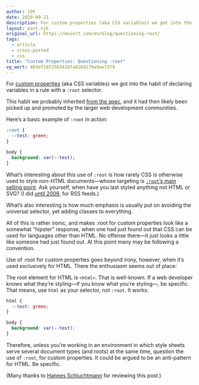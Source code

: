 ```yaml
---
author: j9t
date: 2020-09-21
description: For custom properties (aka CSS variables) we got into the habit of declaring variables in a rule with a `:root` selector. Yet unless you’re working in an environment in which style sheets serve several document types (and roots), question this use of `:root`.
layout: post.njk
original_url: https://meiert.com/en/blog/questioning-root/
tags:
  - article
  - cross-posted
  - css
title: "Custom Properties: Questioning :root"
vg_wort: 483ef18f2583416fa8164179a9ae7379
---
```

For [custom properties](https://www.w3.org/TR/css-variables-1/) (aka CSS variables) we got into the habit of declaring variables in a rule with a `:root` selector.

This habit we probably inherited [from the spec](https://www.w3.org/TR/css-variables-1/#defining-variables), and it had then likely been picked up and promoted by the larger web development communities.

Here’s a basic example of `:root` in action:

```css
:root {
  --test: green;
}

body {
  background: var(--test);
}
```

What’s interesting about this use of `:root` is how rarely CSS is otherwise used to style non-HTML documents—whose targeting is [`:root`’s main selling point](https://www.w3.org/TR/selectors-3/#root-pseudo). Ask yourself, when have you last styled anything not HTML or SVG? (I did [until 2009](https://meiert.com/en/blog/optimization-measures-7/), for RSS feeds.)

What’s also interesting is how much emphasis is usually put on avoiding the universal selector, yet adding classes to everything.

All of this is rather ironic, and makes :root for custom properties look like a somewhat “hipster” response, when one had just found out that CSS can be used for languages other than HTML. No offense there—it just looks a little like someone had just found out. At this point many may be following a convention.

Use of :root for custom properties goes beyond irony, however, when it’s used exclusively for HTML. There the enthusiasm seems out of place:

The root element for HTML is `<html>`. That is well-known. If a web developer knows what they’re styling—if you know what you’re styling—, be specific. That means, use `html` as your selector, not `:root`. It works:

```css
html {
  --test: green;
}

body {
  background: var(--test);
}
```

Therefore, unless you’re working in an environment in which style sheets serve several document types (and roots) at the same time, question the use of `:root`, for custom properties. It could be argued to be an anti-pattern for HTML. Be specific.

(Many thanks to [Hannes Schluchtmann](https://twitter.com/escapedcat) for reviewing this post.)